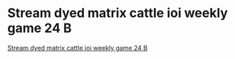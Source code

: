 # Stream dyed matrix cattle ioi weekly game 24 B
[Stream dyed matrix cattle ioi weekly game 24 B](https://aiwithcloud.com/2022/09/15/stream_dyed_matrix_cattle_ioi_weekly_game_24_b/)